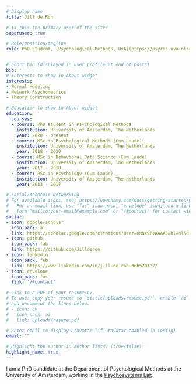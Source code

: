 ```yaml
---
# Display name
title: Jill de Ron

# Is this the primary user of the site?
superuser: true

# Role/position/tagline
role: PhD Student, [Psychological Methods, UvA](https://psyres.uva.nl/content/research-groups/programme-group-psychological-methods/programme-group-psychological-methods.html)


# Short bio (displayed in user profile at end of posts)
bio: ''
# Interests to show in About widget
interests:
- Formal Modeling 
- Network Psychometrics
- Theory Construction

# Education to show in About widget
education:
  courses:
  - course: PhD student in Psychological Methods                   
    institution: University of Amsterdam, The Netherlands
    year: 2020 - present
  - course: MSc in Psychological Methods (Cum Laude) 
    institution: University of Amsterdam, The Netherlands
    year: 2018 - 2020
  - course: MSc in Behavioral Data Science (Cum Laude)
    institution: University of Amsterdam, The Netherlands
    year: 2017 - 2018
  - course: BSc in Psychology (Cum Laude)                 
    institution: University of Amsterdam, The Netherlands
    year: 2013 - 2017

# Social/Academic Networking
# For available icons, see: https://wowchemy.com/docs/getting-started/page-builder/#icons
#   For an email link, use "fas" icon pack, "envelope" icon, and a link in the
#   form "mailto:your-email@example.com" or "/#contact" for contact widget.
social:
- icon: google-scholar
  icon_pack: ai
  link: https://scholar.google.com/citations?user=eMNx9PYAAAAJ&hl=nl&oi=ao
- icon: github
  icon_pack: fab
  link: https://github.com/Jillderon
- icon: linkedin
  icon_pack: fab
  link: https://www.linkedin.com/in/jill-de-ron-36b520127/
- icon: envelope
  icon_pack: fas
  link: '/#contact'

# Link to a PDF of your resume/CV.
# To use: copy your resume to `static/uploads/resume.pdf`, enable `ai` icons in `params.toml`, 
# and uncomment the lines below.
# - icon: cv
#   icon_pack: ai
#   link: uploads/resume.pdf

# Enter email to display Gravatar (if Gravatar enabled in Config)
email: ""

# Highlight the author in author lists? (true/false)
highlight_name: true
---
```


I am a PhD candidate at the Department of Psychological Methods at the University of Amsterdam, working in the [Psychosystems Lab](http://psychosystems.org). 
